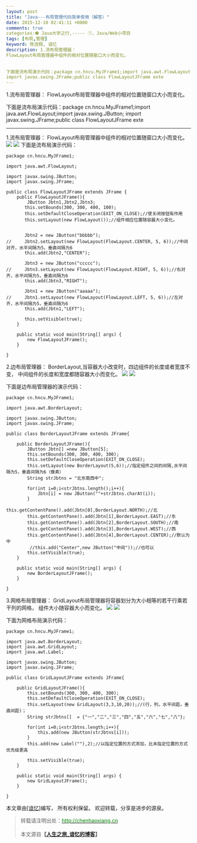```yaml
---
layout: post
title: "Java---布局管理代码简单使用（解答）"
date: 2015-12-10 02:41:11 +0800
comments: true
categories:❷ Java大学之行,----- ①、Java/Web小项目
tags: [布局,管理]
keyword: 陈浩翔, 谙忆
description: 1.流布局管理器： 
FlowLayout布局管理器中组件的相对位置随窗口大小而变化。 
 
 
下面是流布局演示代码：package cn.hncu.MyJFrame1;import java.awt.FlowLayout;import javax.swing.JButton;
import javax.swing.JFrame;public class FlowLayoutJFrame exte 
---
```



1.流布局管理器： 
FlowLayout布局管理器中组件的相对位置随窗口大小而变化。 
 
 
下面是流布局演示代码：package cn.hncu.MyJFrame1;import java.awt.FlowLayout;import javax.swing.JButton;
import javax.swing.JFrame;public class FlowLayoutJFrame exte
<!-- more -->
----------

1.流布局管理器：
FlowLayout布局管理器中组件的相对位置随窗口大小而变化。
![](http://img.blog.csdn.net/20151210142805371)
![](http://img.blog.csdn.net/20151210142815253)
下面是流布局演示代码：

```
package cn.hncu.MyJFrame1;

import java.awt.FlowLayout;

import javax.swing.JButton;
import javax.swing.JFrame;

public class FlowLayoutJFrame extends JFrame {
	public FlowLayoutJFrame(){
		JButton Jbtn1,Jbtn2,Jbtn3;
	   this.setBounds(300, 300, 400, 100);
	   this.setDefaultCloseOperation(EXIT_ON_CLOSE);//使关闭按钮有作用
	   this.setLayout(new FlowLayout());//组件相应位置随容器大小变化。
	   
	   
	   Jbtn2 = new JButton("bbbbb");
//	   Jbtn2.setLayout(new FlowLayout(FlowLayout.CENTER, 5, 6));//中间对齐，水平间隔为5，垂直间隔为6
	   this.add(Jbtn2,"CENTER");
	   
	   Jbtn3 = new JButton("ccccc");
//	   Jbtn3.setLayout(new FlowLayout(FlowLayout.RIGHT, 5, 6));//右对齐，水平间隔为5，垂直间隔为6
	   this.add(Jbtn3,"RIGHT");
	   
	   Jbtn1 = new JButton("aaaaa");
//	   Jbtn1.setLayout(new FlowLayout(FlowLayout.LEFT, 5, 6));//左对齐，水平间隔为5，垂直间隔为6
	   this.add(Jbtn1,"LEFT");
	   
	   this.setVisible(true);
	}

	public static void main(String[] args) {
		new FlowLayoutJFrame();
	}

}

```

2.边布局管理器：
BorderLayout,当容器大小改变时，四边组件的长度或者宽度不变，
中间组件的长度和宽度都随容器大小而变化。
![](http://img.blog.csdn.net/20151210143156658)
![](http://img.blog.csdn.net/20151210143205463)

下面是边布局管理器的演示代码：

```
package cn.hncu.MyJFrame1;

import java.awt.BorderLayout;

import javax.swing.JButton;
import javax.swing.JFrame;

public class BorderLayoutJFrame extends JFrame{
	
	public BorderLayoutJFrame(){
		JButton Jbtn[] =new JButton[5];		
		this.setBounds(300, 300, 400, 300);
		this.setDefaultCloseOperation(EXIT_ON_CLOSE);
		this.setLayout(new BorderLayout(5,6));//指定组件之间的间隔,水平间隔为5，垂直间隔为6（像素）
		String strJbtns = "北东南西中";
		
		for(int i=0;i<strJbtns.length();i++){
			Jbtn[i] = new JButton(""+strJbtns.charAt(i));
		}
		
this.getContentPane().add(Jbtn[0],BorderLayout.NORTH);//北
		this.getContentPane().add(Jbtn[1],BorderLayout.EAST);//东
		this.getContentPane().add(Jbtn[2],BorderLayout.SOUTH);//南
		this.getContentPane().add(Jbtn[3],BorderLayout.WEST);//西
		this.getContentPane().add(Jbtn[4],BorderLayout.CENTER);//默认为中
		 //this.add("Center",new JButton("中间"));//也可以
		this.setVisible(true);
	}
	
	public static void main(String[] args) {
		new BorderLayoutJFrame();
	}

}
```
3.网格布局管理器：
GridLayout布局管理器将容器划分为大小相等的若干行乘若干列的网格，
组件大小随容器大小而变化。
![](http://img.blog.csdn.net/20151210145021688)
![](http://img.blog.csdn.net/20151210145029286)

下面为网格布局演示代码：

```
package cn.hncu.MyJFrame1;

import java.awt.BorderLayout;
import java.awt.GridLayout;
import java.awt.Label;

import javax.swing.JButton;
import javax.swing.JFrame;

public class GridLayoutJFrame extends JFrame{
	
	public GridLayoutJFrame(){	
		this.setBounds(300, 300, 400, 300);
		this.setDefaultCloseOperation(EXIT_ON_CLOSE);
		this.setLayout(new GridLayout(3,3,10,20));//(行，列，水平间距，垂直间距)；
		String strJbtns[]  = {"一","二","三","四","五","六","七","八"};

		for(int i=0;i<strJbtns.length;i++){
			this.add(new JButton(strJbtns[i]));
		}
		this.add(new Label(""),2);//以指定位置的方式添加，比未指定位置的方式优先级更高
		
		this.setVisible(true);
	}
	
	public static void main(String[] args) {
		new GridLayoutJFrame();
	}

}

```

本文章由<a href="http://chenhaoxiang.cn/">[谙忆]</a>编写， 所有权利保留。 
欢迎转载，分享是进步的源泉。
<blockquote cite='陈浩翔'>
<p background-color='#D3D3D3'>转载请注明出处：<a href='http://chenhaoxiang.cn'><font color="green">http://chenhaoxiang.cn</font></a><br><br>
本文源自<strong>【<a href='http://chenhaoxiang.cn' target='_blank'>人生之旅_谙忆的博客</a>】</strong></p>
</blockquote>
